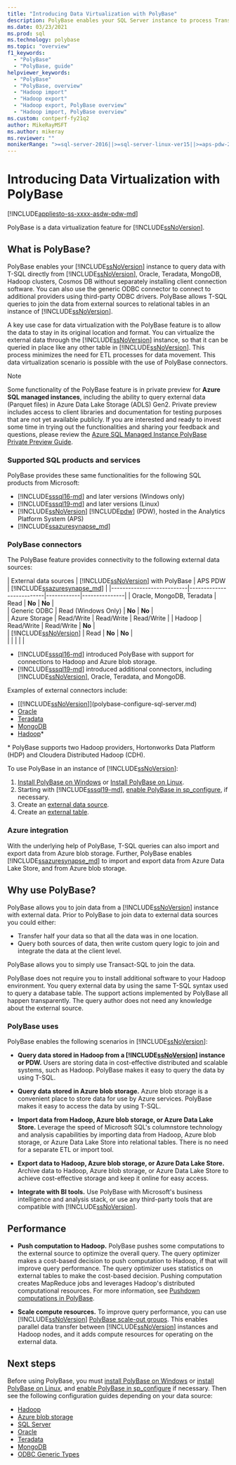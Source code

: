 ```yaml
---
title: "Introducing Data Virtualization with PolyBase"
description: PolyBase enables your SQL Server instance to process Transact-SQL queries that read data from external data sources such as Hadoop and Azure blob storage.
ms.date: 03/23/2021
ms.prod: sql
ms.technology: polybase
ms.topic: "overview"
f1_keywords: 
  - "PolyBase"
  - "PolyBase, guide"
helpviewer_keywords: 
  - "PolyBase"
  - "PolyBase, overview"
  - "Hadoop import"
  - "Hadoop export"
  - "Hadoop export, PolyBase overview"
  - "Hadoop import, PolyBase overview"
ms.custom: contperf-fy21q2
author: MikeRayMSFT
ms.author: mikeray
ms.reviewer: ""
monikerRange: ">=sql-server-2016||>=sql-server-linux-ver15||>=aps-pdw-2016||=azure-sqldw-latest"
---
```


# Introducing Data Virtualization with PolyBase

[!INCLUDE[appliesto-ss-xxxx-asdw-pdw-md](../../includes/appliesto-ss-xxxx-asdw-pdw-md.md)]

PolyBase is a data virtualization feature for [!INCLUDE[ssNoVersion](../../includes/ssnoversion-md.md)]. 

## What is PolyBase?

PolyBase enables your [!INCLUDE[ssNoVersion](../../includes/ssnoversion-md.md)] instance to query data with T-SQL directly from [!INCLUDE[ssNoVersion](../../includes/ssnoversion-md.md)], Oracle, Teradata, MongoDB, Hadoop clusters, Cosmos DB without separately installing client connection software. You can also use the generic ODBC connector to connect to additional providers using third-party ODBC drivers. PolyBase allows T-SQL queries to join the data from external sources to relational tables in an instance of [!INCLUDE[ssNoVersion](../../includes/ssnoversion-md.md)].  

A key use case for data virtualization with the PolyBase feature is to allow the data to stay in its original location and format. You can virtualize the external data through the [!INCLUDE[ssNoVersion](../../includes/ssnoversion-md.md)] instance, so that it can be queried in place like any other table in [!INCLUDE[ssNoVersion](../../includes/ssnoversion-md.md)]. This process minimizes the need for ETL processes for data movement. This data virtualization scenario is possible with the use of PolyBase connectors.

> [!NOTE]
> Some functionality of the PolyBase feature is in private preview for **Azure SQL managed instances**, including the ability to query external data (Parquet files) in Azure Data Lake Storage (ADLS) Gen2. Private preview includes access to client libraries and documentation for testing purposes that are not yet available publicly. If you are interested and ready to invest some time in trying out the functionalities and sharing your feedback and questions, please review the [Azure SQL Managed Instance PolyBase Private Preview Guide](https://sqlmipg.blob.core.windows.net/azsqlpolybaseshare/Azure_SQL_Managed_Instance_Polybase_Private_Preview_Onboarding_Guide.pdf).

### Supported SQL products and services

PolyBase provides these same functionalities for the following SQL products from Microsoft:

- [!INCLUDE[sssql16-md](../../includes/sssql16-md.md)] and later versions (Windows only)
- [!INCLUDE[sssql19-md](../../includes/sssql19-md.md)] and later versions (Linux)
- [!INCLUDE[ssNoVersion](../../includes/ssnoversion-md.md)] [!INCLUDE[pdw](../../includes/sspdw-md.md)] (PDW), hosted in the Analytics Platform System (APS) 
- [!INCLUDE[ssazuresynapse_md](../../includes/ssazuresynapse_md.md)]

### PolyBase connectors

 The PolyBase feature provides connectivity to the following external data sources:

| External data sources     | [!INCLUDE[ssNoVersion](../../includes/ssnoversion-md.md)] with PolyBase | APS PDW    | [!INCLUDE[ssazuresynapse_md](../../includes/ssazuresynapse_md.md)]
 |
|---------------------------|--------------------------|------------|---------------|
| Oracle, MongoDB, Teradata | Read                     | **No**     | **No**        |  
| Generic ODBC              | Read (Windows Only)      | **No**     | **No**        |  
| Azure Storage             | Read/Write               | Read/Write | Read/Write    |
| Hadoop                    | Read/Write               | Read/Write | **No**        |  
| [!INCLUDE[ssNoVersion](../../includes/ssnoversion-md.md)] | Read                     | **No**     | **No**        |  
|                           |                          |            |               |


* [!INCLUDE[sssql16-md](../../includes/sssql16-md.md)] introduced PolyBase with support for connections to Hadoop and Azure blob storage.
* [!INCLUDE[sssql19-md](../../includes/sssql19-md.md)] introduced additional connectors, including [!INCLUDE[ssNoVersion](../../includes/ssnoversion-md.md)], Oracle, Teradata, and MongoDB.

 Examples of external connectors include:

- [[!INCLUDE[ssNoVersion](../../includes/ssnoversion-md.md)]](polybase-configure-sql-server.md)
- [Oracle](polybase-configure-oracle.md)
- [Teradata](polybase-configure-teradata.md)
- [MongoDB](polybase-configure-mongodb.md)
- [Hadoop](polybase-configure-hadoop.md)*

\* PolyBase supports two Hadoop providers, Hortonworks Data Platform (HDP) and Cloudera Distributed Hadoop (CDH).

 To use PolyBase in an instance of [!INCLUDE[ssNoVersion](../../includes/ssnoversion-md.md)]:

1. [Install PolyBase on Windows](polybase-installation.md) or [Install PolyBase on Linux](polybase-linux-setup.md).
1. Starting with [!INCLUDE[sssql19-md](../../includes/sssql19-md.md)], [enable PolyBase in sp_configure](polybase-installation.md#enable), if necessary. 
1. Create an [external data source](../../t-sql/statements/create-external-data-source-transact-sql.md).
1. Create an [external table](../../t-sql/statements/create-external-table-transact-sql.md).



### Azure integration

With the underlying help of PolyBase, T-SQL queries can also import and export data from Azure blob storage. Further, PolyBase enables [!INCLUDE[ssazuresynapse_md](../../includes/ssazuresynapse_md.md)] to import and export data from Azure Data Lake Store, and from Azure blob storage.

## Why use PolyBase?

PolyBase allows you to join data from a [!INCLUDE[ssNoVersion](../../includes/ssnoversion-md.md)] instance with external data. Prior to PolyBase to join data to external data sources you could either:

- Transfer half your data so that all the data was in one location.
- Query both sources of data, then write custom query logic to join and integrate the data at the client level.

PolyBase allows you to simply use Transact-SQL to join the data.

PolyBase does not require you to install additional software to your Hadoop environment. You query external data by using the same T-SQL syntax used to query a database table. The support actions implemented by PolyBase all happen transparently. The query author does not need any knowledge about the external source.

### PolyBase uses

PolyBase enables the following scenarios in [!INCLUDE[ssNoVersion](../../includes/ssnoversion-md.md)]:

- **Query data stored in Hadoop from a [!INCLUDE[ssNoVersion](../../includes/ssnoversion-md.md)] instance or PDW.** Users are storing data in cost-effective distributed and scalable systems, such as Hadoop. PolyBase makes it easy to query the data by using T-SQL.

- **Query data stored in Azure blob storage.** Azure blob storage is a convenient place to store data for use by Azure services. PolyBase makes it easy to access the data by using T-SQL.

- **Import data from Hadoop, Azure blob storage, or Azure Data Lake Store.** Leverage the speed of Microsoft SQL's columnstore technology and analysis capabilities by importing data from Hadoop, Azure blob storage, or Azure Data Lake Store into relational tables. There is no need for a separate ETL or import tool.

- **Export data to Hadoop, Azure blob storage, or Azure Data Lake Store.** Archive data to Hadoop, Azure blob storage, or Azure Data Lake Store to achieve cost-effective storage and keep it online for easy access.

- **Integrate with BI tools.** Use PolyBase with Microsoft's business intelligence and analysis stack, or use any third-party tools that are compatible with [!INCLUDE[ssNoVersion](../../includes/ssnoversion-md.md)].

## Performance

- **Push computation to Hadoop.** PolyBase pushes some computations to the external source to optimize the overall query. The query optimizer makes a cost-based decision to push computation to Hadoop, if that will improve query performance.  The query optimizer uses statistics on external tables to make the cost-based decision. Pushing computation creates MapReduce jobs and leverages Hadoop's distributed computational resources. For more information, see [Pushdown computations in PolyBase](polybase-pushdown-computation.md). 

- **Scale compute resources.** To improve query performance, you can use [!INCLUDE[ssNoVersion](../../includes/ssnoversion-md.md)] [PolyBase scale-out groups](../../relational-databases/polybase/polybase-scale-out-groups.md). This enables parallel data transfer between [!INCLUDE[ssNoVersion](../../includes/ssnoversion-md.md)] instances and Hadoop nodes, and it adds compute resources for operating on the external data.

## Next steps

Before using PolyBase, you must [install PolyBase on Windows](polybase-installation.md) or [install PolyBase on Linux](polybase-linux-setup.md), and [enable PolyBase in sp_configure](polybase-installation.md#enable) if necessary. Then see the following configuration guides depending on your data source:

- [Hadoop](polybase-configure-hadoop.md)
- [Azure blob storage](polybase-configure-azure-blob-storage.md)
- [SQL Server](polybase-configure-sql-server.md)
- [Oracle](polybase-configure-oracle.md)
- [Teradata](polybase-configure-teradata.md)
- [MongoDB](polybase-configure-mongodb.md)
- [ODBC Generic Types](polybase-configure-odbc-generic.md)
